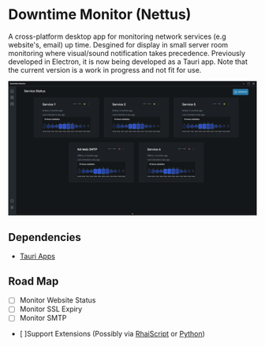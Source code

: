 # Downtime Monitor (Nettus)

A cross-platform desktop app for monitoring network services (e.g website's, email) up time. Desgined for display in small server room monitoring where visual/sound notification takes precedence. Previously developed in Electron, it is now being developed as a Tauri app. Note that the current version is a work in progress and not fit for use.

![Screenshot](docs/screenshot-1.png)

## Dependencies

- [Tauri Apps](https://tauri.app/)

## Road Map
- [ ] Monitor Website Status
- [ ] Monitor SSL Expiry
- [ ] Monitor SMTP
- [ ]Support Extensions (Possibly via [RhaiScript](https://rhai.rs/) or [Python](https://www.python.org/))